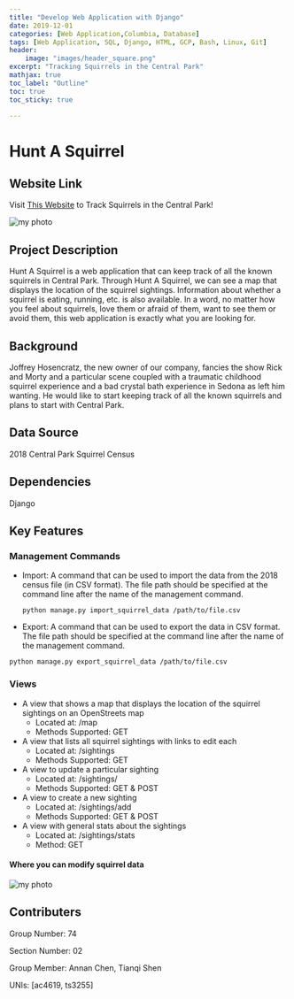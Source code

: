 ```yaml
---
title: "Develop Web Application with Django"
date: 2019-12-01
categories: [Web Application,Columbia, Database]
tags: [Web Application, SQL, Django, HTML, GCP, Bash, Linux, Git]
header: 
    image: "images/header_square.png"
excerpt: "Tracking Squirrels in the Central Park"
mathjax: true
toc_label: "Outline"
toc: true
toc_sticky: true

---
```



# Hunt A Squirrel


## Website Link

Visit [This Website](https://tools-254123.appspot.com) to Track Squirrels in the Central Park!

<img src="{{ site.url }}{{ site.baseurl }}/images/tools/tools1.png" alt="my photo">

## Project Description

Hunt A Squirrel is a web application that can keep track of all the known squirrels in Central Park. Through Hunt A Squirrel, we can see a map that displays the location of the squirrel sightings. Information about whether a squirrel is eating, running, etc. is also available. In a word, no matter how you feel about squirrels, love them or afraid of them, want to see them or avoid them, this web application is exactly what you are looking for.

## Background

Joffrey Hosencratz, the new owner of our company, fancies the show Rick and Morty and a particular scene coupled with a traumatic childhood squirrel experience and a bad crystal bath experience in Sedona as left him wanting. He would like to start keeping track of all the known squirrels and plans to start with Central Park. 

## Data Source

2018 Central Park Squirrel Census

## Dependencies

Django

## Key Features

### Management Commands

- Import: A command that can be used to import the data from the 2018 census file (in CSV format). The file path should be specified at the command line after the name of the management command.

  `python manage.py import_squirrel_data /path/to/file.csv`

-  Export: A command that can be used to export the data in CSV format. The file path should be specified at the command line after the name of the management command.

  `python manage.py export_squirrel_data /path/to/file.csv`

### Views

- A view that shows a map that displays the location of the squirrel sightings on an OpenStreets map
  - Located at: /map
  - Methods Supported: GET
- A view that lists all squirrel sightings with links to edit each
  - Located at: /sightings
  - Methods Supported: GET
- A view to update a particular sighting
  - Located at: /sightings/<unique-squirrel-id>
  - Methods Supported: GET & POST
- A view to create a new sighting
  - Located at: /sightings/add
  - Methods Supported: GET & POST
- A view with general stats about the sightings
  - Located at: /sightings/stats
  - Method: GET

#### Where you can modify squirrel data
<img src="{{ site.url }}{{ site.baseurl }}/images/tools/tools2.png" alt="my photo">

## Contributers

Group Number: 74

Section Number: 02

Group Member: Annan Chen, Tianqi Shen

UNIs: [ac4619, ts3255]









